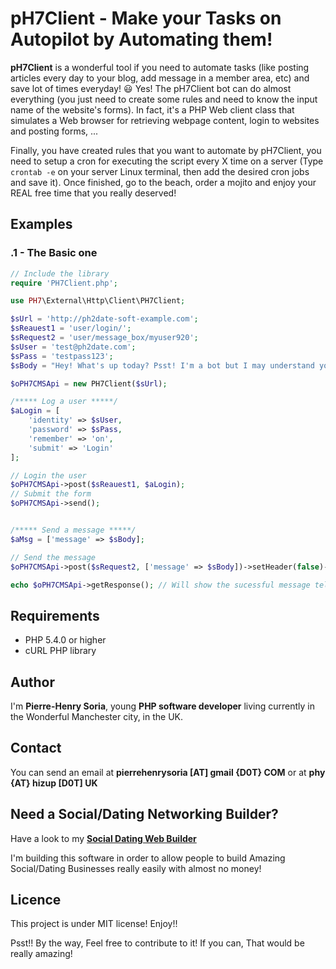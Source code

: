 # pH7Client - Make your Tasks on Autopilot by Automating them!

**pH7Client** is a wonderful tool if you need to automate tasks (like posting articles every day to your blog, add message in a member area, etc) and save lot of times everyday! :smiley: Yes! The pH7Client bot can do almost everything (you just need to create some rules and need to know the input name of the website's forms).
In fact, it's a PHP Web client class that simulates a Web browser for retrieving webpage content, login to websites and posting forms, ...

Finally, you have created rules that you want to automate by pH7Client, you need to setup a cron for executing the script every X time on a server (Type ```crontab -e``` on your server Linux terminal, then add the desired cron jobs and save it). Once finished, go to the beach, order a mojito and enjoy your REAL free time that you really deserved!


## Examples

### .1 - The Basic one

```PHP
// Include the library
require 'PH7Client.php';

use PH7\External\Http\Client\PH7Client;

$sUrl = 'http://ph2date-soft-example.com';
$sReauest1 = 'user/login/';
$sRequest2 = 'user/message_box/myuser920';
$sUser = 'test@ph2date.com';
$sPass = 'testpass123';
$sBody = "Hey! What's up today? Psst! I'm a bot but I may understand you...";

$oPH7CMSApi = new PH7Client($sUrl);

/***** Log a user *****/
$aLogin = [
    'identity' => $sUser,
    'password' => $sPass,
    'remember' => 'on',
    'submit' => 'Login'
];

// Login the user
$oPH7CMSApi->post($sReauest1, $aLogin);
// Submit the form
$oPH7CMSApi->send();


/***** Send a message *****/
$aMsg = ['message' => $sBody];

// Send the message
$oPH7CMSApi->post($sRequest2, ['message' => $sBody])->setHeader(false)->send();

echo $oPH7CMSApi->getResponse(); // Will show the sucessful message telling you that your msg has been send
```


## Requirements

* PHP 5.4.0 or higher
* cURL PHP library


## Author

I'm **Pierre-Henry Soria**, young **PHP software developer** living currently in the Wonderful Manchester city, in the UK.


## Contact

You can send an email at **pierrehenrysoria [AT] gmail {D0T} COM** or at **phy {AT} hizup [D0T] UK**


## Need a Social/Dating Networking Builder?

Have a look to my **[Social Dating Web Builder](http://ph7cms.com)**

I'm building this software in order to allow people to build Amazing Social/Dating Businesses really easily with almost no money!


## Licence

This project is under MIT license! Enjoy!!

Psst!! By the way, Feel free to contribute to it! If you can, That would be really amazing!
